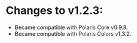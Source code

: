 # Changes to v1.2.3:

- Became compatible with Polaris Core v0.9.8.
- Became compatible with Polaris Colors v1.3.2.
